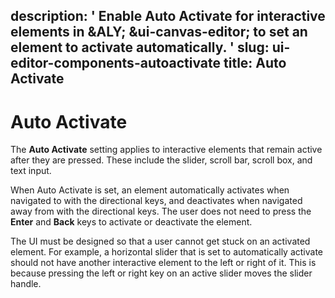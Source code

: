 description: ' Enable Auto Activate for interactive elements in &ALY; &ui-canvas-editor;
  to set an element to activate automatically. '
slug: ui-editor-components-autoactivate
title: Auto Activate
---
# Auto Activate<a name="ui-editor-components-autoactivate"></a>

The **Auto Activate** setting applies to interactive elements that remain active after they are pressed\. These include the slider, scroll bar, scroll box, and text input\. 

When Auto Activate is set, an element automatically activates when navigated to with the directional keys, and deactivates when navigated away from with the directional keys\. The user does not need to press the **Enter** and **Back** keys to activate or deactivate the element\. 

The UI must be designed so that a user cannot get stuck on an activated element\. For example, a horizontal slider that is set to automatically activate should not have another interactive element to the left or right of it\. This is because pressing the left or right key on an active slider moves the slider handle\.